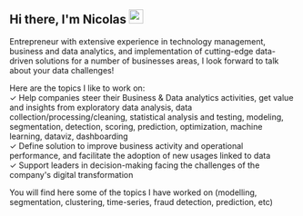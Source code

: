 ## Hi there, I'm Nicolas <img src="https://camo.githubusercontent.com/e8e7b06ecf583bc040eb60e44eb5b8e0ecc5421320a92929ce21522dbc34c891/68747470733a2f2f6d656469612e67697068792e636f6d2f6d656469612f6876524a434c467a6361737252346961377a2f67697068792e676966" width="25" height="25" />

Entrepreneur with extensive experience in technology management, business and data analytics, and implementation of cutting-edge data-driven solutions for a number of businesses areas, I look forward to talk about your data challenges!

Here are the topics I like to work on:  
✓ Help companies steer their Business & Data analytics activities, get value and insights from exploratory data analysis, data collection/processing/cleaning, statistical analysis and testing, modeling, segmentation, detection, scoring, prediction, optimization, machine learning, dataviz, dashboarding   
✓ Define solution to improve business activity and operational performance, and facilitate the adoption of new usages linked to data  
✓ Support leaders in decision-making facing the challenges of the company's digital transformation   

You will find here some of the topics I have worked on (modelling, segmentation, clustering, time-series, fraud detection, prediction, etc)


<!---
--->
